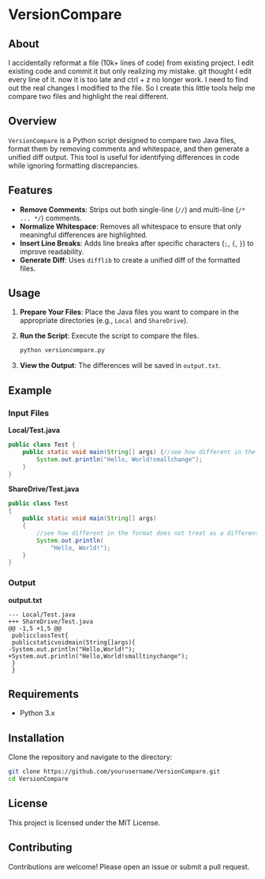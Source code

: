 # VersionCompare
## About
I accidentally reformat a file (10k+ lines of code) from existing project. I edit existing code and commit it but only realizing my mistake. git thought I edit every line of it. now it is too late and ctrl + z no longer work. I need to find out the real changes I modified to the file. So I create this little tools help me compare two files and highlight the real different.

## Overview

`VersionCompare` is a Python script designed to compare two Java files, format them by removing comments and whitespace, and then generate a unified diff output. This tool is useful for identifying differences in code while ignoring formatting discrepancies.

## Features

- **Remove Comments**: Strips out both single-line (`//`) and multi-line (`/* ... */`) comments.
- **Normalize Whitespace**: Removes all whitespace to ensure that only meaningful differences are highlighted.
- **Insert Line Breaks**: Adds line breaks after specific characters (`;`, `{`, `}`) to improve readability.
- **Generate Diff**: Uses `difflib` to create a unified diff of the formatted files.

## Usage

1. **Prepare Your Files**: Place the Java files you want to compare in the appropriate directories (e.g., `Local` and `ShareDrive`).

2. **Run the Script**: Execute the script to compare the files.
    ```sh
    python versioncompare.py
    ```

3. **View the Output**: The differences will be saved in `output.txt`.

## Example

### Input Files

**Local/Test.java**
```java
public class Test {
    public static void main(String[] args) {//see how different in the format does not treat as a different?
        System.out.println("Hello, World!smallchange");
    }
}
```

**ShareDrive/Test.java**
```java
public class Test 
{
    public static void main(String[] args) 
    {
        //see how different in the format does not treat as a different?
        System.out.println(
            "Hello, World!");
    }
}
```

### Output

**output.txt**
```plaintext
--- Local/Test.java
+++ ShareDrive/Test.java
@@ -1,5 +1,5 @@
 publicclassTest{
 publicstaticvoidmain(String[]args){
-System.out.println("Hello,World!");
+System.out.println("Hello,World!smalltinychange");
 }
 }
```

## Requirements

- Python 3.x

## Installation

Clone the repository and navigate to the directory:
```sh
git clone https://github.com/yourusername/VersionCompare.git
cd VersionCompare
```

## License

This project is licensed under the MIT License.

## Contributing

Contributions are welcome! Please open an issue or submit a pull request.

